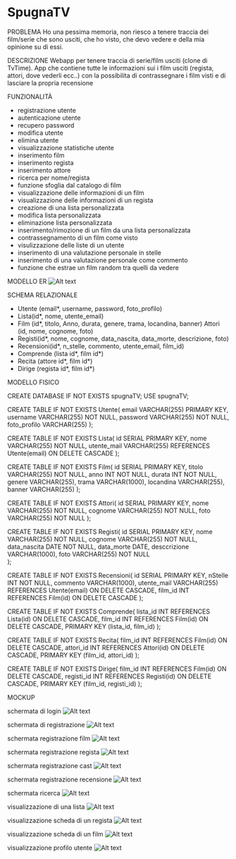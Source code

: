 # SpugnaTV

PROBLEMA
Ho una pessima memoria, non riesco a tenere traccia dei film/serie che sono usciti, che ho visto, che devo vedere e della mia opinione su di essi.

DESCRIZIONE
Webapp per tenere traccia di serie/film usciti (clone di TvTime). App che contiene tutte le informazioni sui i film usciti (regista, attori, dove vederli ecc..) con la possibilita di contrassegnare i film visti e di lasciare la propria recensione

FUNZIONALITÀ
- registrazione utente
- autenticazione utente
- recupero password
- modifica utente
- elimina utente
- visualizzazione statistiche utente
- inserimento film
- inserimento regista
- inserimento attore
- ricerca per nome/regista
- funzione sfoglia dal catalogo di film
- visualizzazione delle informazioni di un film
- visualizzazione delle informazioni di un regista
- creazione di una lista personalizzata
- modifica lista personalizzata
- eliminazione lista personalizzata
- inserimento/rimozione di un film da una lista personalizzata
- contrassegnamento di un film come visto
- visulizzazione delle liste di un utente
- inserimento di una valutazione personale in stelle
- inserimento di una valutazione personale come commento
- funzione che estrae un film random tra quelli da vedere

MODELLO ER
![Alt text](modello/er.png)

SCHEMA RELAZIONALE

- Utente (email*, username, password, foto_profilo)
- Lista(id*, nome, utente_email)
- Film (id*, titolo, Anno, durata, genere, trama, locandina, banner) Attori (id, nome, cognome, foto)
- Registi(id*, nome, cognome, data_nascita, data_morte, descrizione, foto)
- Recensioni(id*, n_stelle, commento, utente_email, film_id)
- Comprende (lista id*, film id*)
- Recita (attore id*, film id*)
- Dirige (regista id*, film id*)

MODELLO FISICO

CREATE DATABASE IF NOT EXISTS spugnaTV;
USE spugnaTV;

CREATE TABLE IF NOT EXISTS Utente(
    email VARCHAR(255) PRIMARY KEY,
    username VARCHAR(255) NOT NULL,
    password VARCHAR(255) NOT NULL,
    foto_profilo VARCHAR(255)
);

CREATE TABLE IF NOT EXISTS Lista(
    id SERIAL PRIMARY KEY,
    nome VARCHAR(255) NOT NULL,
    utente_mail VARCHAR(255) REFERENCES Utente(email) ON DELETE CASCADE
);

CREATE TABLE IF NOT EXISTS Film(
    id SERIAL PRIMARY KEY,
    titolo VARCHAR(255) NOT NULL,
    anno INT NOT NULL,
    durata INT NOT NULL,
    genere VARCHAR(255),
    trama VARCHAR(1000),
    locandina VARCHAR(255),  
    banner VARCHAR(255)
);

CREATE TABLE IF NOT EXISTS Attori(
    id SERIAL PRIMARY KEY,
    nome VARCHAR(255) NOT NULL,
    cognome VARCHAR(255) NOT NULL,
    foto VARCHAR(255) NOT NULL
);

CREATE TABLE IF NOT EXISTS Registi(
    id SERIAL PRIMARY KEY,
    nome VARCHAR(255) NOT NULL,
    cognome VARCHAR(255) NOT NULL,
    data_nascita DATE NOT NULL,
    data_morte DATE,
    desccrizione VARCHAR(1000),
    foto VARCHAR(255) NOT NULL  
);

CREATE TABLE IF NOT EXISTS Recensioni(
    id SERIAL PRIMARY KEY,
    nStelle INT NOT NULL,
    commento VARCHAR(1000),
    utente_mail VARCHAR(255) REFERENCES Utente(email) ON DELETE CASCADE,
    film_id INT REFERENCES Film(id) ON DELETE CASCADE
);

CREATE TABLE IF NOT EXISTS Comprende(
    lista_id INT REFERENCES Lista(id) ON DELETE CASCADE,
    film_id INT REFERENCES Film(id) ON DELETE CASCADE,
    PRIMARY KEY (lista_id, film_id)
);

CREATE TABLE IF NOT EXISTS Recita(
    film_id INT REFERENCES Film(id) ON DELETE CASCADE,
    attori_id INT REFERENCES Attori(id) ON DELETE CASCADE,
    PRIMARY KEY (film_id, attori_id)
);

CREATE TABLE IF NOT EXISTS Dirige(
    film_id INT REFERENCES Film(id) ON DELETE CASCADE,
    registi_id INT REFERENCES Registi(id) ON DELETE CASCADE,
    PRIMARY KEY (film_id, registi_id)
);

MOCKUP

schermata di login
![Alt text](modello/image.png)

schermata di registrazione
![Alt text](modello/image-6.png)

schermata registrazione film
![Alt text](modello/image-7.png)

schermata registrazione regista
![Alt text](modello/image-8.png)

schermata registrazione cast
![Alt text](modello/image-9.png)

schermata registrazione recensione
![Alt text](modello/image-10.png)

schermata ricerca
![Alt text](modello/image-1.png)

visualizzazione di una lista
![Alt text](modello/image-2.png)

visualizzazione scheda di un regista
![Alt text](modello/image-3.png)

visualizzazione scheda di un film
![Alt text](modello/image-4.png)

visualizzazione profilo utente
![Alt text](modello/image-5.png)
